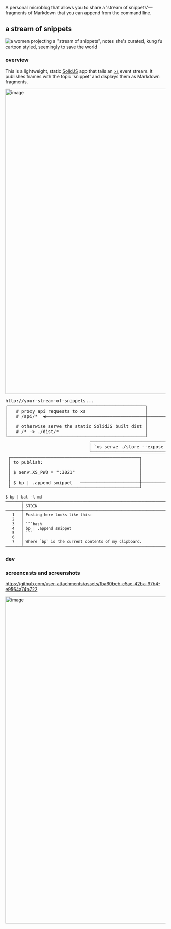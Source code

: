 A personal microblog that allows you to share a 'stream of snippets'—fragments of Markdown that you can append from the command line.

## a stream of snippets

![a women projecting a "stream of snippets", notes she's curated, kung fu cartoon styled, seemingly to save the world](https://github.com/user-attachments/assets/9f631a69-c017-4b1d-9a8f-774e059e578b)

### overview

This is a lightweight, static [SolidJS](https://www.solidjs.com) app that tails an [`xs`](https://github.com/cablehead/xs) event stream. It publishes frames with the topic 'snippet' and displays them as Markdown fragments.

<img width="954" alt="image" src="https://github.com/user-attachments/assets/963b3fac-2eb3-411f-a88f-87635958bf5b">

<pre>
http://your-stream-of-snippets...
┌───────────────────────────────────────────────────┐
│   # proxy api requests to xs                      │
│   # /api/*  ◀─────────────────────────────────────┼────────┐
│                                                   │        │
│   # otherwise serve the static SolidJS built dist │        │
│   # /* -> ./dist/*                                │        │
└───────────────────────────────────────────────────┘        │
                               ┌─────────────────────────────┴─────┐
                               │ `xs serve ./store --expose :3021` │
                               └──────────────────────────────▲────┘
 ┌────────────────────────────────────────────────┐           │
 │ to publish:                                    │           │
 │                                                │           │
 │ $ $env.XS_PWD = ":3021"                        │           │
 │                                                │           │
 │ $ bp | .append snippet   ──────────────────────┼───────────┘
 └────────────────────────────────────────────────┘
</pre>

```
$ bp | bat -l md
───────┬────────────────────────────────────────────────────────────────────────
       │ STDIN
───────┼────────────────────────────────────────────────────────────────────────
   1   │ Posting here looks like this:
   2   │
   3   │ ```bash
   4   │ bp | .append snippet
   5   │ ```
   6   │
   7   │ Where `bp` is the current contents of my clipboard.
───────┴────────────────────────────────────────────────────────────────────────
```

### dev

### screencasts and screenshots


https://github.com/user-attachments/assets/fba60beb-c5ae-42ba-97b4-e9564a74b722

<img width="1024" alt="image" src="https://github.com/user-attachments/assets/d20189c4-3f13-4595-b0b5-b5fdc11cf518">

